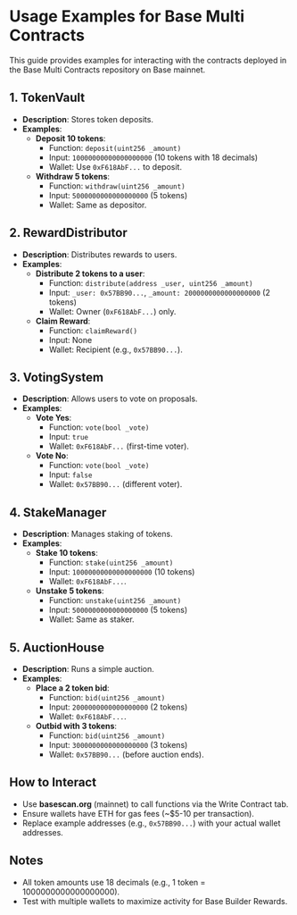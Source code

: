 # Usage Examples for Base Multi Contracts

This guide provides examples for interacting with the contracts deployed in the Base Multi Contracts repository on Base mainnet.

## 1. TokenVault
- **Description**: Stores token deposits.
- **Examples**:
  - **Deposit 10 tokens**:
    - Function: `deposit(uint256 _amount)`
    - Input: `10000000000000000000` (10 tokens with 18 decimals)
    - Wallet: Use `0xF618AbF...` to deposit.
  - **Withdraw 5 tokens**:
    - Function: `withdraw(uint256 _amount)`
    - Input: `5000000000000000000` (5 tokens)
    - Wallet: Same as depositor.

## 2. RewardDistributor
- **Description**: Distributes rewards to users.
- **Examples**:
  - **Distribute 2 tokens to a user**:
    - Function: `distribute(address _user, uint256 _amount)`
    - Input: `_user: 0x57BB90...`, `_amount: 2000000000000000000` (2 tokens)
    - Wallet: Owner (`0xF618AbF...`) only.
  - **Claim Reward**:
    - Function: `claimReward()`
    - Input: None
    - Wallet: Recipient (e.g., `0x57BB90...`).

## 3. VotingSystem
- **Description**: Allows users to vote on proposals.
- **Examples**:
  - **Vote Yes**:
    - Function: `vote(bool _vote)`
    - Input: `true`
    - Wallet: `0xF618AbF...` (first-time voter).
  - **Vote No**:
    - Function: `vote(bool _vote)`
    - Input: `false`
    - Wallet: `0x57BB90...` (different voter).

## 4. StakeManager
- **Description**: Manages staking of tokens.
- **Examples**:
  - **Stake 10 tokens**:
    - Function: `stake(uint256 _amount)`
    - Input: `10000000000000000000` (10 tokens)
    - Wallet: `0xF618AbF...`.
  - **Unstake 5 tokens**:
    - Function: `unstake(uint256 _amount)`
    - Input: `5000000000000000000` (5 tokens)
    - Wallet: Same as staker.

## 5. AuctionHouse
- **Description**: Runs a simple auction.
- **Examples**:
  - **Place a 2 token bid**:
    - Function: `bid(uint256 _amount)`
    - Input: `2000000000000000000` (2 tokens)
    - Wallet: `0xF618AbF...`.
  - **Outbid with 3 tokens**:
    - Function: `bid(uint256 _amount)`
    - Input: `3000000000000000000` (3 tokens)
    - Wallet: `0x57BB90...` (before auction ends).

## How to Interact
- Use **basescan.org** (mainnet) to call functions via the Write Contract tab.
- Ensure wallets have ETH for gas fees (~$5-10 per transaction).
- Replace example addresses (e.g., `0x57BB90...`) with your actual wallet addresses.

## Notes
- All token amounts use 18 decimals (e.g., 1 token = 1000000000000000000).
- Test with multiple wallets to maximize activity for Base Builder Rewards.
